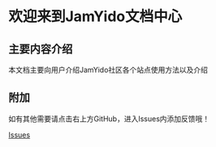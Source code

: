 # 欢迎来到JamYido文档中心

## 主要内容介绍

本文档主要向用户介绍JamYido社区各个站点使用方法以及介绍

## 附加

如有其他需要请点击右上方GitHub，进入Issues内添加反馈哦！

[Issues](https://github.com/HuYihe2008/JamYido-docs/issues)

